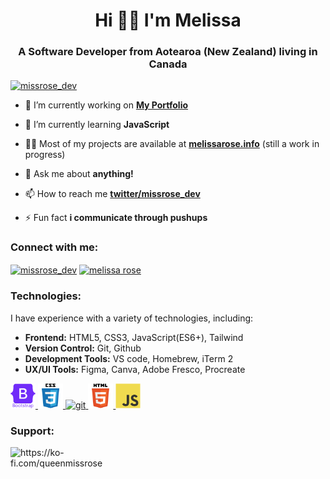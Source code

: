 <h1 align="center">Hi 👋🏼 I'm Melissa</h1>
<h3 align="center">A Software Developer from Aotearoa (New Zealand) living in Canada</h3>

<p align="left"> <a href="https://twitter.com/missrose_dev" target="blank"><img src="https://img.shields.io/twitter/follow/missrose_dev?logo=twitter&style=for-the-badge" alt="missrose_dev" /></a> </p>

- 🔭 I’m currently working on **[My Portfolio](https://github.com/QueenMissRose/Portfolio)**

- 🌱 I’m currently learning **JavaScript**

- 👨‍💻 Most of my projects are available at **[melissarose.info](https://melissarose.info/)** (still a work in progress)

- 💬 Ask me about **anything!**

- 📫 How to reach me **[twitter/missrose_dev](https://twitter.com/missrose_dev)**

- ⚡ Fun fact **i communicate through pushups**

<h3 align="left">Connect with me:</h3>
<p align="left">
<a href="https://twitter.com/missrose_dev" target="blank"><img align="center" src="https://raw.githubusercontent.com/rahuldkjain/github-profile-readme-generator/master/src/images/icons/Social/twitter.svg" alt="missrose_dev" height="30" width="40" /></a>
<a href="https://linkedin.com/in/melissa rose" target="blank"><img align="center" src="https://raw.githubusercontent.com/rahuldkjain/github-profile-readme-generator/master/src/images/icons/Social/linked-in-alt.svg" alt="melissa rose" height="30" width="40" /></a>
</p>

<h3 align="left">Technologies:</h3>

I have experience with a variety of technologies, including:
- **Frontend:** HTML5, CSS3, JavaScript(ES6+), Tailwind
- **Version Control:** Git, Github
- **Development Tools:** VS code, Homebrew, iTerm 2
- **UX/UI Tools:** Figma, Canva, Adobe Fresco, Procreate
<p align="left"> <a href="https://getbootstrap.com" target="_blank" rel="noreferrer"> <img src="https://raw.githubusercontent.com/devicons/devicon/master/icons/bootstrap/bootstrap-plain-wordmark.svg" alt="bootstrap" width="40" height="40"/> </a> <a href="https://www.w3schools.com/css/" target="_blank" rel="noreferrer"> <img src="https://raw.githubusercontent.com/devicons/devicon/master/icons/css3/css3-original-wordmark.svg" alt="css3" width="40" height="40"/> </a> <a href="https://git-scm.com/" target="_blank" rel="noreferrer"> <img src="https://www.vectorlogo.zone/logos/git-scm/git-scm-icon.svg" alt="git" width="40" height="40"/> </a> <a href="https://www.w3.org/html/" target="_blank" rel="noreferrer"> <img src="https://raw.githubusercontent.com/devicons/devicon/master/icons/html5/html5-original-wordmark.svg" alt="html5" width="40" height="40"/> </a> <a href="https://developer.mozilla.org/en-US/docs/Web/JavaScript" target="_blank" rel="noreferrer"> <img src="https://raw.githubusercontent.com/devicons/devicon/master/icons/javascript/javascript-original.svg" alt="javascript" width="40" height="40"/> </a> </p>


<h3 align="left">Support:</h3>
<p><a href="https://ko-fi.com/https://ko-fi.com/queenmissrose"> <img align="left" src="https://cdn.ko-fi.com/cdn/kofi3.png?v=3" height="50" width="210" alt="https://ko-fi.com/queenmissrose" /></a></p><br><br>
